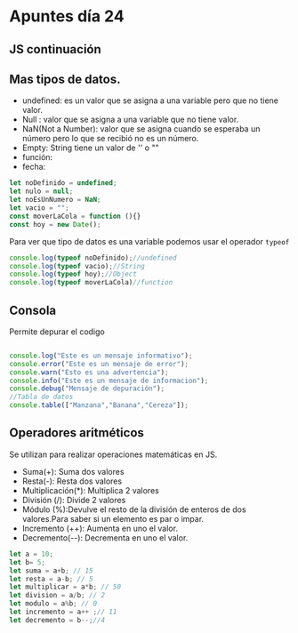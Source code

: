 # Apuntes día 24

## JS continuación

## Mas tipos de datos.
- undefined: es un valor que se asigna a una variable pero que no tiene valor.
- Null : valor que se asigna a una variable que no tiene valor.
- NaN(Not a Number): valor que se asigna cuando se esperaba un número pero lo que se recibió no es un número.
- Empty: String tiene un valor de '' o ""
- función: 
- fecha:

```js
let noDefinido = undefined;
let nulo = null;
let noEsUnNumero = NaN;
let vacio = "";
const moverLaCola = function (){}
const hoy = new Date();
```

Para ver que tipo de datos es una variable podemos usar el operador `typeof`

```js
console.log(typeof noDefinido);//undefined
console.log(typeof vacio);//String
console.log(typeof hoy);//Object
console.log(typeof moverLaCola)//function
```
## Consola 
 Permite depurar el codigo
 ```js
 
 console.log("Este es un mensaje informativo");
 console.error("Este es un mensaje de error");
 console.warn("Esto es una advertencia");
 console.info("Este es un mensaje de informacion");
 console.debug("Mensaje de depuración");
 //Tabla de datos
 console.table(["Manzana","Banana","Cereza"]);

 ```

 ## Operadores aritméticos
  Se utilizan para realizar operaciones matemáticas en JS.

  - Suma(+): Suma dos valores
  - Resta(-): Resta dos valores
  - Multiplicación(*): Multiplica 2 valores
  - División (/): Divide 2 valores
  - Módulo (%):Devulve el resto de la división de enteros de  dos valores.Para saber si un elemento es par o impar.
  - Incremento (++): Aumenta en uno el valor.
  - Decremento(--): Decrementa en uno el valor.

```js
let a = 10;
let b= 5;
let suma = a+b; // 15
let resta = a-b; // 5
let multiplicar = a*b; // 50
let division = a/b; // 2
let modulo = a%b; // 0
let incremento = a++ ;// 11
let decremento = b--;//4


```
